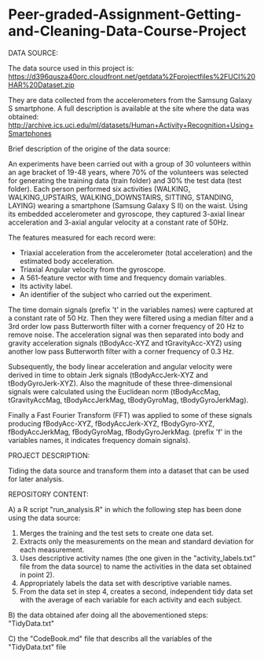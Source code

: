 # Peer-graded-Assignment-Getting-and-Cleaning-Data-Course-Project

DATA SOURCE:

   The data source used in this project is: 
https://d396qusza40orc.cloudfront.net/getdata%2Fprojectfiles%2FUCI%20HAR%20Dataset.zip
   
   They are data collected from the accelerometers from the Samsung Galaxy S smartphone. A full description is available at the site where the data was obtained: http://archive.ics.uci.edu/ml/datasets/Human+Activity+Recognition+Using+Smartphones 

   Brief description of the origine of the data source:
   
An experiments have been carried out with a group of 30 volunteers within an age bracket of 19-48 years, where 70% of the volunteers was selected for generating the training data (train folder) and 30% the test data (test folder). Each person performed six activities (WALKING, WALKING_UPSTAIRS, WALKING_DOWNSTAIRS, SITTING, STANDING, LAYING) wearing a smartphone (Samsung Galaxy S II) on the waist. Using its embedded accelerometer and gyroscope, they captured 3-axial linear acceleration and 3-axial angular velocity at a constant rate of 50Hz.

The features measured for each record were:
- Triaxial acceleration from the accelerometer (total acceleration) and the estimated body acceleration.
- Triaxial Angular velocity from the gyroscope. 
- A 561-feature vector with time and frequency domain variables. 
- Its activity label. 
- An identifier of the subject who carried out the experiment.

The time domain signals (prefix 't' in the variables names) were captured at a constant rate of 50 Hz. Then they were filtered using a median filter and a 3rd order low pass Butterworth filter with a corner frequency of 20 Hz to remove noise. The acceleration signal was then separated into body and gravity acceleration signals (tBodyAcc-XYZ and tGravityAcc-XYZ) using another low pass Butterworth filter with a corner frequency of 0.3 Hz. 

Subsequently, the body linear acceleration and angular velocity were derived in time to obtain Jerk signals (tBodyAccJerk-XYZ and tBodyGyroJerk-XYZ). Also the magnitude of these three-dimensional signals were calculated using the Euclidean norm (tBodyAccMag, tGravityAccMag, tBodyAccJerkMag, tBodyGyroMag, tBodyGyroJerkMag). 

Finally a Fast Fourier Transform (FFT) was applied to some of these signals producing fBodyAcc-XYZ, fBodyAccJerk-XYZ, fBodyGyro-XYZ, fBodyAccJerkMag, fBodyGyroMag, fBodyGyroJerkMag. (prefix 'f' in the variables names, it indicates frequency domain signals). 


PROJECT DESCRIPTION:

Tiding the data source and transform them into a dataset that can be used for later analysis.


REPOSITORY CONTENT:

A) a R script "run_analysis.R" in which the following step has been done using the data source:
   1) Merges the training and the test sets to create one data set.
   2) Extracts only the measurements on the mean and standard deviation for each measurement.
   3) Uses descriptive activity names (the one given in the "activity_labels.txt" file from the data source) to name the activities in the data set obtained in point 2).
   4) Appropriately labels the data set with descriptive variable names.
   5) From the data set in step 4, creates a second, independent tidy data set with the average of each variable for each activity and each subject.
   
B) the data obtained afer doing all the abovementioned steps: "TidyData.txt"

C) the "CodeBook.md" file that describs all the variables of the "TidyData.txt" file
